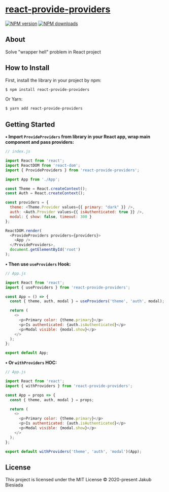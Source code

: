 # [react-provide-providers](https://github.com/jb1905/react-provide-providers)

[![NPM version](http://img.shields.io/npm/v/react-provide-providers.svg?style=flat-square)](https://www.npmjs.com/package/react-provide-providers)
[![NPM downloads](http://img.shields.io/npm/dm/react-provide-providers.svg?style=flat-square)](https://www.npmjs.com/package/react-provide-providers)

## About
Solve "wrapper hell" problem in React project

## How to Install
First, install the library in your project by npm:
```sh
$ npm install react-provide-providers
```

Or Yarn:
```sh
$ yarn add react-provide-providers
```

## Getting Started
**• Import `ProvideProviders` from library in your React app, wrap main component and pass providers:**
```js
// index.js

import React from 'react';
import ReactDOM from 'react-dom';
import { ProvideProviders } from 'react-provide-providers';

import App from './App';

const Theme = React.createContext();
const Auth = React.createContext();

const providers = {
  theme: <Theme.Provider values={{ primary: "dark" }} />,
  auth: <Auth.Provider values={{ isAuthenticated: true }} />,
  modal: { show: false, timeout: 300 }
};

ReactDOM.render(
  <ProvideProviders providers={providers}>
    <App />
  </ProvideProviders>,
  document.getElementById('root')
);
```

**• Then use `useProviders` Hook:**
```js
// App.js

import React from 'react';
import { useProviders } from 'react-provide-providers';

const App = () => {
  const { theme, auth, modal } = useProviders('theme', 'auth', modal);

  return (
    <>
      <p>Primary color: {theme.primary}</p>
      <p>Is authenticated: {auth.isAuthenticated}</p>
      <p>Modal visible: {modal.show}</p>
    </>
  );
};

export default App;
```

**• Or `withProviders` HOC:**
```js
// App.js

import React from 'react';
import { withProviders } from 'react-provide-providers';

const App = props => {
  const { theme, auth, modal } = props;

  return (
    <>
      <p>Primary color: {theme.primary}</p>
      <p>Is authenticated: {auth.isAuthenticated}</p>
      <p>Modal visible: {modal.show}</p>
    </>
  );
};

export default withProviders('theme', 'auth', 'modal')(App);
```

## License
This project is licensed under the MIT License © 2020-present Jakub Biesiada
